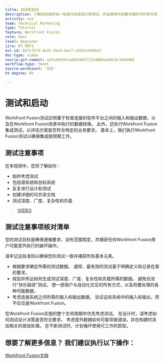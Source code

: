 ```yaml
---
title: 测试和启动
description: 了解如何始终如一地迭代完成设计和测试，并在使用时创建详细的可共享文档 [!DNL Adobe Workfront Fusion].
activity: use
team: Technical Marketing
type: Tutorial
feature: Workfront Fusion
role: User
level: Beginner
jira: KT-9073
exl-id: 627c767d-de31-4bc6-bac7-c8143c0dbbaf
doc-type: video
source-git-commit: a25a49e59ca483246271214886ea4dc9c10e8d66
workflow-type: tm+mt
source-wordcount: '325'
ht-degree: 0%

---
```


# 测试和启动

Workfront Fusion测试应侧重于检查连接的软件平台之间的输入和输出数据，以及在Workfront Fusion场景中执行的数据转换。 此外，还执行Workfront Fusion集成测试，以评估方案是否符合特定的业务要求。 基本上，我们执行Workfront Fusion测试以确保集成按预期工作。

## 测试注意事项

在本视频中，您将了解如何：

* 始终考虑测试
* 包括源系统和目标系统
* 反复进行设计和测试
* 创建详细的可共享文档
* 测试深度、广度、复杂性和负载

>[!VIDEO](https://video.tv.adobe.com/v/335315/?quality=12&learn=on)

## 测试注意事项核对清单

您的测试目标是确保遵循要求、没有范围爬变，并捕获任何Workfront Fusion用户可能意外执行的破坏操作。

请牢记这些准则以确保您的测试一致并捕获所有基本元素。

* 根据要求确定所需的测试数据。 通常，最有效的测试基于明确定义和记录在案的要求。
* 规划并传达如何生成测试深度、广度、复杂性和负载所需的数据。 避免仅进行“快乐路径”测试。 想一想用户与自动化交互的所有方式，以及将要处理的各种可能数据。
* 考虑连接系统之间所需的输入和输出数据。 验证这些系统中的输入和输出，而不仅仅是Workfront Fusion。

在Workfront Fusion实施的整个生命周期中优先考虑测试。 在设计时，请考虑如何测试设计决策是否符合要求。 考虑意外数据如何可能导致错误，并在构建时添加相关的错误处理。 在不断测试时，计划循环使用可工作的原型。

## 想要了解更多信息？ 我们建议执行以下操作：

[Workfront Fusion文档](https://experienceleague.adobe.com/docs/workfront/using/adobe-workfront-fusion/workfront-fusion-2.html?lang=en)
